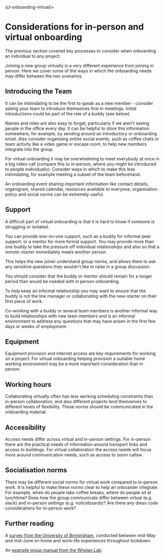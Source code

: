 (cl-onboarding-virtual)=
# Considerations for in-person and virtual onboarding

The previous section covered key processes to consider when onboarding an individual to any project. 

Joining a new group virtually is a very different experience from joining in person. Here we cover some of the ways in which the onboarding needs may differ between the two scenarios.

## Introducing the Team

It can be intimidating to be the first to speak as a new member - consider asking your team to introduce themselves first in meetings. Initial introductions could be part of the role of a buddy (see below).

Names and roles are also easy to forget, particularly if we aren't seeing people in the office every day.
It can be helpful to store this information somewhere, for example, by sending around an introductory or onboarding email.
Also consider organising online social events, such as coffee chats or team activity like a video game or escape room, to help new members integrate into the group.

For virtual onboarding it may be overwhelming to meet everybody at once in a big video call (compare this to in-person, where you might be introduced to people individually). Consider ways in which to make this less intimidating, for example meeting a subset of the team beforehand.

An onboarding event sharing important information like contact details, organigram, shared calendar, resources available to everyone, organisation policy and social norms can be extremely useful.

## Support

A difficult part of virtual onboarding is that it is hard to know if someone is struggling or isolated. 

You can provide one-on-one support, such as a buddy for informal peer support, or a mentor for more formal support. You may provide more than one buddy to take the pressure off individual relationships and also so that a remote-starter immediately meets another person.

This helps the new joiner understand group norms, and allows them to ask any sensitive questions they wouldn't like to raise in a group discussion.

You should consider that the buddy or mentor should remain for a longer period than would be needed with in person onboarding. 

To help keep an informal relationship you may want to ensure that the buddy is not the line manager or collaborating with the new-starter on their first piece of work.

Co-working with a buddy or several team members is another informal way to build relationships with new team members and is an informal environment to address any questions that may have arisen in the first few days or weeks of employment.

## Equipment

Equipment provision and internet access are key requirements for working on a project. For virtual onboarding helping provision a suitable home working environment may be a more important consideration than in person. 

## Working hours

Collaborating virtually often has less working scheduling constraints than in-person collaboration, and also different projects lend themselves to different levels of flexibility. These norms should be communicated in the onboarding material.


## Accessibility

Access needs differ across virtual and in-person settings. For in-person there are the practical needs of information around transport links and access to buildings. For virtual collaboration the access needs will focus more around communication needs, such as access to zoom callsw.

## Socialisation norms

There may be different social norms for virtual work compared to in-person work. It is helpful to make these norms clear to help an onboarder integrate. For example, when do people take coffee breaks, where do people sit at lunchtime? Does how the group communicate differ between virtual (e.g. slack) and in-person settings (e.g. noticeboards)? Are there any dress code considerations for in-person work? 


## Further reading

A [survey from the University of Birmingham](https://www.birmingham.ac.uk/Documents/college-social-sciences/business/research/wirc/epp-working-from-home-COVID-19-lockdown.pdf), conducted between mid-May and mid-June on home and work-life experiences throughout lockdown.

An [example group manual from the Whelan Lab](https://fionajanewhelan.wixsite.com/home/manual).
